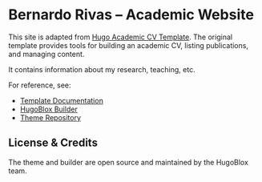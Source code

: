# Bernardo Rivas – Academic Website

This site is adapted from [Hugo Academic CV Template](https://github.com/HugoBlox/theme-academic-cv). 
The original template provides tools for building an academic CV, listing publications, and managing content.

It contains information about my research, teaching, etc.

For reference, see:
- [Template Documentation](https://docs.hugoblox.com/)
- [HugoBlox Builder](https://hugoblox.com)
- [Theme Repository](https://github.com/HugoBlox/theme-academic-cv)

## License & Credits

The theme and builder are open source and maintained by the HugoBlox team.
